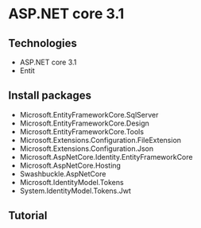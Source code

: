 # ASP.NET core 3.1 
## Technologies
- ASP.NET core 3.1
- Entit
## Install packages
- Microsoft.EntityFrameworkCore.SqlServer
- Microsoft.EntityFrameworkCore.Design
- Microsoft.EntityFrameworkCore.Tools
- Microsoft.Extensions.Configuration.FileExtension
- Microsoft.Extensions.Configuration.Json
- Microsoft.AspNetCore.Identity.EntityFrameworkCore
- Microsoft.AspNetCore.Hosting
- Swashbuckle.AspNetCore
- Microsoft.IdentityModel.Tokens
- System.IdentityModel.Tokens.Jwt
## Tutorial
